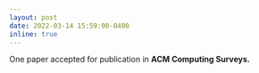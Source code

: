 ```yaml
---
layout: post
date: 2022-03-14 15:59:00-0400
inline: true
---
```


One paper accepted for publication in <strong> ACM Computing Surveys.</strong>


